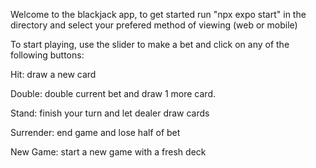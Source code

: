 Welcome to the blackjack app, to get started run "npx expo start" in the directory and select your prefered method of viewing (web or mobile)

To start playing, use the slider to make a bet and click on any of the following buttons:

Hit:
draw a new card

Double:
double current bet and draw 1 more card.

Stand:
finish your turn and let dealer draw cards

Surrender:
end game and lose half of bet

New Game:
start a new game with a fresh deck
